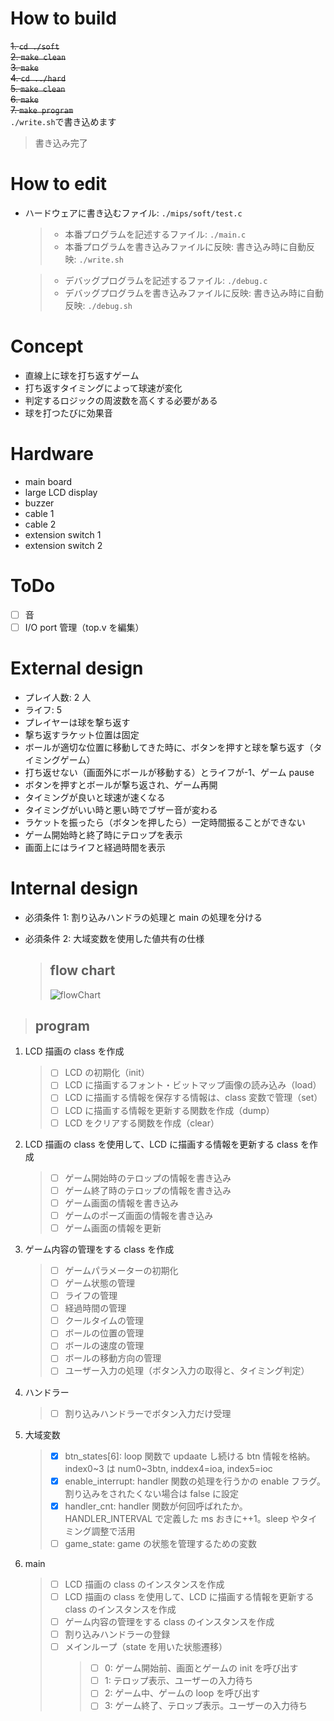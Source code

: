 # How to build

~~1. `cd ./soft`~~  
~~2. `make clean`~~  
~~3. `make`~~  
~~4. `cd ../hard`~~  
~~5. `make clean`~~  
~~6. `make`~~  
~~7. `make program`~~  
 `./write.sh`で書き込めます

> 書き込み完了

# How to edit

- ハードウェアに書き込むファイル: `./mips/soft/test.c`
  > - 本番プログラムを記述するファイル: `./main.c`
  > - 本番プログラムを書き込みファイルに反映: 書き込み時に自動反映: `./write.sh`

  > - デバッグプログラムを記述するファイル: `./debug.c`
  > - デバッグプログラムを書き込みファイルに反映: 書き込み時に自動反映: `./debug.sh`

# Concept

- 直線上に球を打ち返すゲーム
- 打ち返すタイミングによって球速が変化
- 判定するロジックの周波数を高くする必要がある
- 球を打つたびに効果音

# Hardware

- main board
- large LCD display
- buzzer
- cable 1
- cable 2
- extension switch 1
- extension switch 2

# ToDo

- [ ] 音
- [ ] I/O port 管理（top.v を編集）

# External design

- プレイ人数: 2 人
- ライフ: 5
- プレイヤーは球を撃ち返す
- 撃ち返すラケット位置は固定
- ボールが適切な位置に移動してきた時に、ボタンを押すと球を撃ち返す（タイミングゲーム）
- 打ち返せない（画面外にボールが移動する）とライフが-1、ゲーム pause
- ボタンを押すとボールが撃ち返され、ゲーム再開
- タイミングが良いと球速が速くなる
- タイミングがいい時と悪い時でブザー音が変わる
- ラケットを振ったら（ボタンを押したら）一定時間振ることができない
- ゲーム開始時と終了時にテロップを表示
- 画面上にはライフと経過時間を表示

# Internal design

- 必須条件 1: 割り込みハンドラの処理と main の処理を分ける
- 必須条件 2: 大域変数を使用した値共有の仕様

  > ## flow chart
  > ![flowChart](https://github.com/kento2247/mp_exp/assets/42343541/de40fb11-6ef6-4150-869f-655e7db88568)

> ## program

1. LCD 描画の class を作成
   > - [ ] LCD の初期化（init）
   > - [ ] LCD に描画するフォント・ビットマップ画像の読み込み（load）
   > - [ ] LCD に描画する情報を保存する情報は、class 変数で管理（set）
   > - [ ] LCD に描画する情報を更新する関数を作成（dump）
   > - [ ] LCD をクリアする関数を作成（clear）
2. LCD 描画の class を使用して、LCD に描画する情報を更新する class を作成
   > - [ ] ゲーム開始時のテロップの情報を書き込み
   > - [ ] ゲーム終了時のテロップの情報を書き込み
   > - [ ] ゲーム画面の情報を書き込み
   > - [ ] ゲームのポーズ画面の情報を書き込み
   > - [ ] ゲーム画面の情報を更新
3. ゲーム内容の管理をする class を作成
   > - [ ] ゲームパラメーターの初期化
   > - [ ] ゲーム状態の管理
   > - [ ] ライフの管理
   > - [ ] 経過時間の管理
   > - [ ] クールタイムの管理
   > - [ ] ボールの位置の管理
   > - [ ] ボールの速度の管理
   > - [ ] ボールの移動方向の管理
   > - [ ] ユーザー入力の処理（ボタン入力の取得と、タイミング判定）
4. ハンドラー
   > - [ ] 割り込みハンドラーでボタン入力だけ受理
5. 大域変数
   > - [x] btn_states[6]: loop 関数で updaate し続ける btn 情報を格納。index0~3 は num0~3btn, inddex4=ioa, index5=ioc
   > - [x] enable_interrupt: handler 関数の処理を行うかの enable フラグ。割り込みをされたくない場合は false に設定
   > - [x] handler_cnt: handler 関数が何回呼ばれたか。HANDLER_INTERVAL で定義した ms おきに++1。sleep やタイミング調整で活用
   > - [ ] game_state: game の状態を管理するための変数
6. main
   > - [ ] LCD 描画の class のインスタンスを作成
   > - [ ] LCD 描画の class を使用して、LCD に描画する情報を更新する class のインスタンスを作成
   > - [ ] ゲーム内容の管理をする class のインスタンスを作成
   > - [ ] 割り込みハンドラーの登録
   > - [ ] メインループ（state を用いた状態遷移）
   >   > - [ ] 0: ゲーム開始前、画面とゲームの init を呼び出す
   >   > - [ ] 1: テロップ表示、ユーザーの入力待ち
   >   > - [ ] 2: ゲーム中、ゲームの loop を呼び出す
   >   > - [ ] 3: ゲーム終了、テロップ表示。ユーザーの入力待ち
